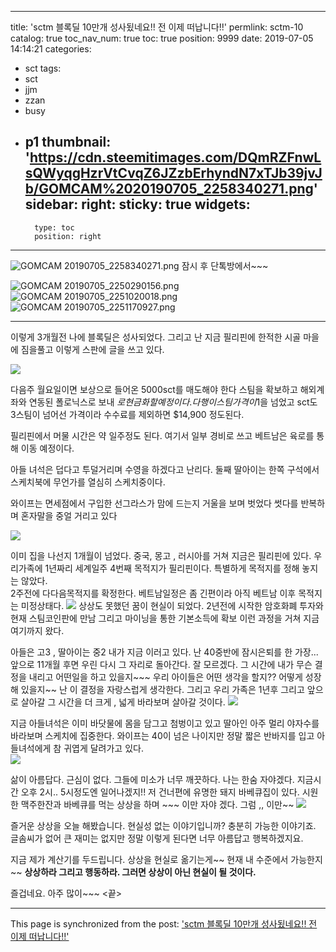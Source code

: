 
---
title: 'sctm 블록딜 10만개 성사됬네요!!  전 이제 떠납니다!!'
permlink: sctm-10
catalog: true
toc_nav_num: true
toc: true
position: 9999
date: 2019-07-05 14:14:21
categories:
- sct
tags:
- sct
- jjm
- zzan
- busy
- p1
thumbnail: 'https://cdn.steemitimages.com/DQmRZFnwLsQWyqgHzrVtCvqZ6JZzbErhyndN7xTJb39jvJb/GOMCAM%2020190705_2258340271.png'
sidebar:
    right:
        sticky: true
widgets:
    -
        type: toc
        position: right
---


![GOMCAM 20190705_2258340271.png](https://cdn.steemitimages.com/DQmRZFnwLsQWyqgHzrVtCvqZ6JZzbErhyndN7xTJb39jvJb/GOMCAM%2020190705_2258340271.png)
잠시 후 단톡방에서~~~

![GOMCAM 20190705_2250290156.png](https://cdn.steemitimages.com/DQmXP4wDmpb7c9RdKDQ1uocEPuLc52fZuCoLijzFqYDCuCP/GOMCAM%2020190705_2250290156.png)![GOMCAM 20190705_2251020018.png](https://cdn.steemitimages.com/DQmQqQv9PFpRJzMbhAfAuQ52Xco747za3nbRePbVMD5FYKP/GOMCAM%2020190705_2251020018.png)![GOMCAM 20190705_2251170927.png](https://cdn.steemitimages.com/DQmWidXgojycZwuPgt5y3PVfH2QJpka8yhgZ8HEdUMiP4Ft/GOMCAM%2020190705_2251170927.png)

---

이렇게 3개월전 나에 블록딜은 성사되었다.
그리고 난 지금 필리핀에 한적한 시골 마을에 짐을풀고
이렇게 스판에 글을 쓰고 있다. 

![](https://cdn.pixabay.com/photo/2017/02/14/11/12/boracay-2065643__340.jpg)

다음주 월요일이면 보상으로 들어온 5000sct를 매도해야 한다
스팀을 확보하고 해외계좌와 연동된 폴로닉스로 보내 $로 
현금화 할 예정이다. 다행이 스팀가격이 1$을 넘었고 sct도 
3스팀이 넘어선 가격이라 수수료를 제외하면 $14,900 정도된다.

필리핀에서 머물 시간은 약 일주정도 된다. 
여기서 일부 경비로 쓰고 베트남은 육로를 통해 이동 예정이다.

아들 녀석은 덥다고 투덜거리며 수영을 하겠다고 난리다.
둘째 딸아이는 한쪽 구석에서 스케치북에 무언가를 열심히 스케치중이다.


와이프는 면세점에서 구입한 선그라스가 맘에 드는지 
거울을 보며 벗었다 썻다를 반복하며 혼자말을 중얼 거리고 있다

![](https://image.shutterstock.com/image-photo/young-couple-planning-honeymoon-vacation-260nw-293482145.jpg)

이미 집을 나선지 1개월이 넘었다. 
중국, 몽고 , 러시아를 거쳐 지금은 필리핀에 있다. 
우리가족에 1년짜리 세계일주 4번째 목적지가 필리핀이다.
특별하게 목적지를 정해 놓지는 않았다.  
2주전에 다다음목적지를 확정한다. 베트남일정은 좀 긴편이라
아직 베트남 이후 목적지는 미정상태다.
   ![](https://cdn.pixabay.com/photo/2017/02/15/11/15/wintry-2068298__340.jpg)
상상도 못했던 꿈이 현실이 되었다. 
2년전에 시작한 암호화폐 투자와 현재 스팀코인판에 만남
그리고 마이닝을 통한 기본소득에 확보 이런 과정을 거쳐
지금 여기까지 왔다. 



아들은 고3 , 딸아이는 중2  내가 지금 이러고 있다.
난 40중반에 잠시은퇴를 한 가장...
앞으로 11개월 후면 우린 다시 그 자리로 돌아간다. 
잘 모르겠다. 그 시간에 내가 무슨 결정을 내리고 어떤일을
하고 있을지~~~ 
우리 아이들은 어떤 생각을 할지??  어떻게 성장해 있을지~~
난 이 결정을 자랑스럽게 생각한다. 
그리고 우리 가족은 1년후 그리고 앞으로 살아갈 그 시간을
더 크게 , 넓게 바라보며 살아갈 것이다.
![](https://cdn.pixabay.com/photo/2016/11/08/05/20/adventure-1807524__340.jpg)

지금 아들녀석은 이미 바닷물에 몸을 담그고 첨벙이고 있고
딸아인 아주 멀리 야자수를 바라보며 스케치에 집중한다.
와이프는 40이 넘은 나이지만 정말 짧은 반바지를 입고 
아들녀석에게 참 귀엽게 달려가고 있다.  
![](https://cdn.pixabay.com/photo/2016/11/29/06/28/grass-1867800__340.jpg)

삶이 아름답다. 근심이 없다. 그들에 미소가 너무 깨끗하다. 
나는 한숨 자야겠다.  지금시간 오후 2시.. 5시정도엔 일어나겠지!!
저 건너편에 유명한 돼지 바베큐집이 있다. 시원한 맥주한잔과
바베큐를 먹는 상상을 하며 ~~~ 이만 자야 겠다.
그럼 ,, 이만~~
![](https://cdn.pixabay.com/photo/2017/03/30/08/11/barbecue-2187508__340.jpg)


즐거운 상상을 오늘 해봤습니다.
현실성 없는 이야기입니까?  충분히 가능한 이야기죠.
글솜씨가 없어 큰 재미는 없지만 정말 이렇게 된다면
너무 아름답고 행복하겠지요.

지금 제가 계산기를 두드립니다. 
상상을 현실로 옮기는게~~  현재 내 수준에서 가능한지~~
**상상하라 그리고 행동하라. 그러면 상상이 아닌 현실이 될 것이다.**

즐겁네요. 아주 많이~~~
<끝>

- - -

This page is synchronized from the post: ['sctm 블록딜 10만개 성사됬네요!!  전 이제 떠납니다!!'](https://steemit.com/@kibumh/sctm-10)
